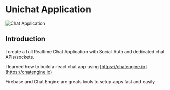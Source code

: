 # Unichat Application

![Chat Application](https://i.ibb.co/GJwyy9m/Bv9-Js3-QLOLY-HD.jpg)

## Introduction

I create a full Realtime Chat Application with Social Auth and dedicated chat APIs/sockets.

I learned how to build a react chat app using [https://chatengine.io](https://chatengine.io)

Firebase and Chat Engine are greats tools to setup apps fast and easily



